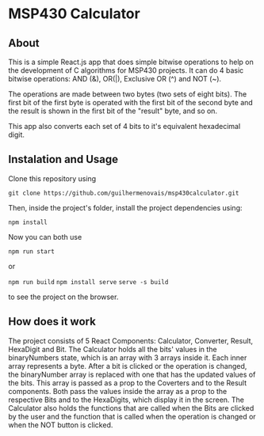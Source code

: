 # MSP430 Calculator

  

## About

  

This is a simple React.js app that does simple bitwise operations to help on the development of C algorithms for MSP430 projects. It can do 4 basic bitwise operations: AND (&), OR(|), Exclusive OR (^) and NOT (~).

The operations are made between two bytes (two sets of eight bits). The first bit of the first byte is operated with the first bit of the second byte and the result is shown in the first bit of the "result" byte, and so on.

This app also converts each set of 4 bits to it's equivalent hexadecimal digit.

## Instalation and Usage

Clone this repository using

````git clone https://github.com/guilhermenovais/msp430calculator.git````

Then, inside the project's folder, install the project dependencies using:

```npm install```

Now you can both use

```npm run start```

or

```npm run build```
```npm install serve```
```serve -s build```

to see the project on the browser.
     
## How does it work

The project consists of 5 React Components: Calculator, Converter, Result, HexaDigit and Bit. 
The Calculator holds all the bits' values in the binaryNumbers state, which is an array with 3 arrays inside it. Each inner array represents a byte. After a bit is clicked or the operation is changed, the binaryNumber array is replaced with one that has the updated values of the bits.
This array is passed as a prop to the Coverters and to the Result components. Both pass the values inside the array as a prop to the respective Bits and to the HexaDigits, which display it in the screen.
The Calculator also holds the functions that are called when the Bits are clicked by the user and the function that is called when the operation is changed or when the NOT button is clicked.